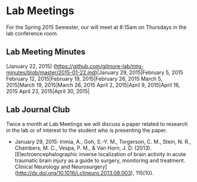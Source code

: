 # Lab Meetings
For the Spring 2015 Semester, our will meet at 8:15am on Thursdays in the lab conference room. 
   
## Lab Meeting Minutes

[January 22, 2015] (https://github.com/gilmore-lab/mtg-minutes/blob/master/2015-01-22.md)|January 29, 2015|February 5, 2015
February 12, 2015|February 19, 2015|February 26, 2015
March 5, 2015|March 19, 2015|March 26, 2015
April 2, 2015|April 9, 2015|April 16, 2015
April 23, 2015|April 30, 2015|

## Lab Journal Club

Twice a month at Lab Meetings we will discuss a paper related to research in the lab or of interest to the student who is presenting the paper.

- January 29, 2015: Irimia, A., Goh, S.-Y. M., Torgerson, C. M., Stein, N. R., Chambers, M. C., Vespa, P. M., & Van Horn, J. D. (2013). [Electroencephalographic inverse localization of brain activity in acute traumatic brain injury as a guide to surgery, monitoring and treatment. Clinical Neurology and Neurosurgery] (http://dx.doi.org/10.1016/j.clineuro.2013.08.003), 115(10).


